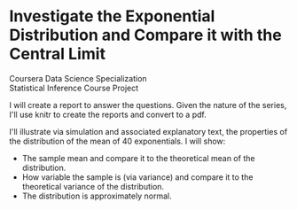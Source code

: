 # Investigate the Exponential Distribution and Compare it with the Central Limit
 Coursera Data Science Specialization  
 Statistical Inference Course Project  
  
I will create a report to answer the questions. Given the nature of the series, I'll use knitr to create the reports and convert to a pdf. 

I'll illustrate via simulation and associated explanatory text, the properties of the distribution of the mean of 40 exponentials. I will show:

* The sample mean and compare it to the theoretical mean of the distribution.
* How variable the sample is (via variance) and compare it to the theoretical variance of the distribution.
* The distribution is approximately normal.

